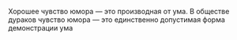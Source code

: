 Хорошее чувство юмора — это производная от ума. В обществе дураков чувство юмора — это единственно допустимая форма демонстрации ума